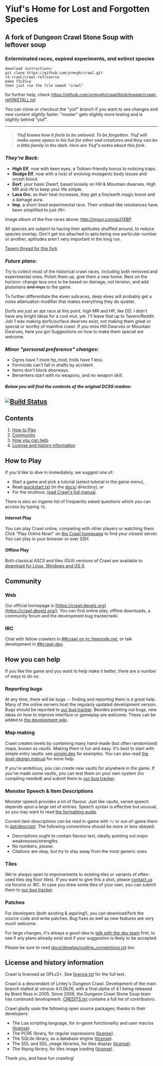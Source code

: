 # Yiuf's Home for Lost and Forgotten Species
## A fork of Dungeon Crawl Stone Soup with leftover soup
### Exterminated races, expired experiments, and extinct species
    download instructions:
    git clone https://github.com/yrmvgh/crawl.git
    cd crawl/crawl-ref/source
    make TILES=y
    then just run the file named "crawl"

for further help, check https://github.com/yrmvgh/crawl/blob/master/crawl-ref/INSTALL.txt

You can clone or checkout the "yiuf" branch if you want to see changes and new content *slightly* faster. "master" gets slightly more testing and is slightly behind "yiuf".

--------------------------------
> #### *Yiuf knows how it feels to be unloved. To be forgotten. Yiuf will make some space in his hut for other sad creatures and they can be a little family in the dark. Here are Yiuf's notes about this fork.*

### *They're Back:*

* **High Elf**, now with keen eyes, a Tolkien-friendly bonus to noticing traps.
* **Sludge Elf**, now with a host of evolving mutagenic body issues and orcish blood.
* **Dorf**, your basic Dwarf, based loosely on Hill & Mountain dwarves. High MR and rN to keep your life simple.
* **Lava Orc**, as their heat increases, they get a fire/earth magic boost and a damage aura.
* **Imp**, a short-lived experimental race. Their undead-like resistances have been simplified to just rN+.

Image album of the five races above: http://imgur.com/a/J1XBP

All species are subject to having their aptitudes shuffled around, to reduce species overlap. Don't get too attached to apts being one particular number or another, aptitudes aren't very important in the long run.

[Tavern thread for this fork](https://crawl.develz.org/tavern/viewtopic.php?f=17&t=23209)

### *Future plans:*
Try to collect most of the historical crawl races, including both removed and experimental ones. Polish them up, give them a new home. Next on the horizon: change lava orcs to be based on damage, not tension, and add plutonians ~~and imps~~ to the game.

To further differentiate the elven subraces, deep elves will probably get a noise attenuation modifier that makes everything they do quieter.

Dorfs are just an apt race at this point. high MR and HP, like DD. I didn't have any bright ideas for a cool mut, yet. I'll leave that up to Tavern/Reddit. Job 1 was making dorfs/surface dwarves exist, not making them great or special or worthy of mainline crawl. If you miss Hill Dwarves or Mountain Dwarves, here you go! Suggestions on how to make them special are welcome.

### *Minor "personal preference" changes:*
* Ogres have 1 more hp_mod, trolls have 1 less.
* Formicids can't fall in shafts by accident.
* Items don't block doorways.
* Berserkers start with no weapons, and no weapon skill.

#### *Below you will find the contents of the original DCSS readme:*
[![Build Status](https://travis-ci.org/yrmvgh/crawl.svg?branch=master)](https://travis-ci.org/yrmvgh/crawl)
--------------------------------
## Contents

1. [How to Play](#how-to-play)
3. [Community](#community)
5. [How you can help](#how-you-can-help)
4. [License and history information](#license-and-history-information)

## How to Play

If you'd like to dive in immediately, we suggest one of:

* Start a game and pick a tutorial (select tutorial in the game menu),
* Read [quickstart.txt](crawl-ref/docs/quickstart.txt) (in the [docs/](crawl-ref/docs/) directory), or
* For the studious, [read Crawl's full manual](crawl-ref/docs/crawl_manual.rst).

There is also an ingame list of frequently asked questions which you can access by typing
`?Q`.

#### Internet Play

You can play Crawl online, competing with other players or watching them. Click "Play Online Now!" on [the Crawl homepage](https://crawl.develz.org/) to find your closest server. You can play in your browser or over SSH.

#### Offline Play

Both classical ASCII and tiles (GUI) versions of Crawl are available to [download for Linux, Windows and OS X](https://crawl.develz.org/download.htm).

## Community

### Web
Our official homepage is [https://crawl.develz.org](https://crawl.develz.org/). You can find online play, offline downloads, a community forum and the development bug tracker/wiki.

### IRC
Chat with fellow crawlers in [##crawl on irc.freenode.net](https://webchat.freenode.net/?channels=##crawl), or talk development in [##crawl-dev](https://webchat.freenode.net/?channels=##crawl-dev).

## How you can help

If you like the game and you want to help make it better, there are a number
of ways to do so:

### Reporting bugs

At any time, there will be bugs -- finding and reporting them is a great help.
Many of the online servers host the regularly updated development version. Bugs
should be reported to [our bug tracker](https://crawl.develz.org/mantis/). Besides pointing out bugs, new ideas on how to improve interface or gameplay are welcome. These can be added to [the development wiki](https://crawl.develz.org/wiki/).

### Map making
Crawl creates levels by combining many hand-made (but often randomised) maps, known as *vaults*. Making them is fun and
easy. It's best to start with simple entry vaults: see [simple.des](crawl-ref/source/dat/des/arrival/simple.des) for examples. You can also read [the level-design manual](crawl-ref/docs/develop/levels/introduction.txt) for more help.

If you're ambitious, you can create new vaults for anywhere in the game. If you've
made some vaults, you can test them on your own system (no compiling needed) and
submit them to [our bug tracker](https://crawl.develz.org/mantis/).

### Monster Speech & Item Descriptions
Monster speech provides a lot of flavour. Just like vaults, varied speech depends
upon a large set of entries. Speech syntax is effective but unusual, so you may want to read [the formatting guide](crawl-ref/docs/develop/monster_speech.txt).

Current item descriptions can be read in-game with `?/` or out-of-game
them in [dat/descript/](crawl-ref/source/dat/descript/). The following conventions should be more or less obeyed:
* Descriptions ought to contain flavour text, ideally pointing out major weaknesses/strengths.
* No numbers, please.
* Citations are okay, but try to stay away from the most generic ones.

### Tiles
We're always open to improvements to existing tiles or variants of often-used tiles (eg floor tiles). If you want to give this a shot, please [contact us](#community) via forums or IRC. In case you drew some tiles of your own, you can submit them to [our bug tracker](https://crawl.develz.org/mantis/).

### Patches
For developers (both existing & aspiring!), you can download/fork the source code and write patches. Bug fixes as well as new features are very much welcome.

For large changes, it's always a good idea to [talk with the dev team](#community) first, to see if any plans already exist and if your suggestion is likely to be accepted.

Please be sure to read [docs/develop/coding_conventions.txt](crawl-ref/docs/develop/coding_conventions.txt) too.

## License and history information

Crawl is licensed as GPLv2+. See [licence.txt](crawl-ref/licence.txt) for the full text.

Crawl is a descendant of Linley's Dungeon Crawl. Development of the main branch stalled at version 4.0.0b26, with a final alpha of 4.1 being released by Brent Ross in 2005. Since 2006, the Dungeon Crawl Stone Soup team has continued development. [CREDITS.txt](crawl-ref/CREDITS.txt) contains a full list of contributors.

Crawl gladly uses the following open source packages; thanks to their developers:

* The Lua scripting language, for in-game functionality and user macros ([license](crawl-ref/docs/license/lualicense.txt)).
* The PCRE library, for regular expressions ([license](crawl-ref/docs/license/pcre_license.txt)).
* The SQLite library, as a database engine ([license](https://www.sqlite.org/copyright.html)).
* The SDL and SDL_image libraries, for tiles display ([license](crawl-ref/docs/license/lgpl.txt)).
* The libpng library, for tiles image loading ([license](crawl-ref/docs/license/libpng-LICENSE.txt)).

Thank you, and have fun crawling!
